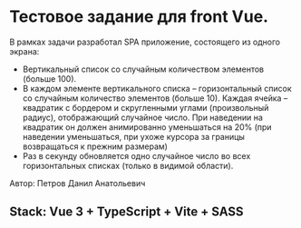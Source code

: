 # Тестовое задание для front Vue.

В рамках задачи разработал SPA приложение, состоящего из одного экрана:

* Вертикальный список со случайным количеством элементов (больше 100).
* В каждом элементе вертикального списка – горизонтальный список со случайным количество элементов (больше 10). Каждая ячейка – квадратик с бордером и скругленными углами (произвольный радиус), отображающий случайное число. При наведении на квадратик он должен анимированно уменьшаться на 20% (при наведении уменьшаться, при ухоже курсора за границы возвращаться к прежним размерам)
* Раз в секунду обновляется одно случайное число во всех горизонтальных списках (только в видимой области).

Автор: Петров Данил Анатольевич

## Stack: Vue 3 + TypeScript + Vite + SASS